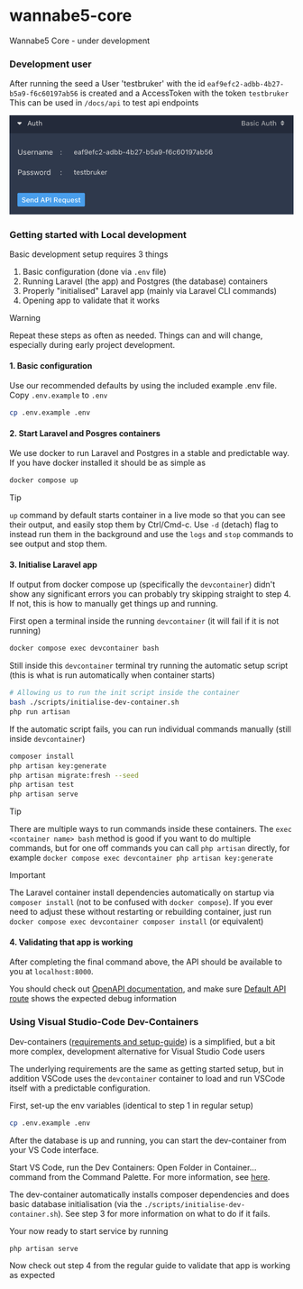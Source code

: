 # wannabe5-core

Wannabe5 Core - under development

### Development user

After running the seed a User 'testbruker' with the id `eaf9efc2-adbb-4b27-b5a9-f6c60197ab56` is created and a AccessToken with the token `testbruker`  
This can be used in `/docs/api` to test api endpoints

![testbruker in api docs](docs/images/testbruker.png)

### Getting started with Local development

Basic development setup requires 3 things
1. Basic configuration (done via `.env` file)
2. Running Laravel (the app) and Postgres (the database) containers
3. Properly "initialised" Laravel app (mainly via Laravel CLI commands)
4. Opening app to validate that it works

> [!WARNING]
> Repeat these steps as often as needed. Things can and will change, especially during early project development.

#### 1. Basic configuration

Use our recommended defaults by using the included example .env file. Copy `.env.example` to `.env`

```bash
cp .env.example .env
```

#### 2. Start Laravel and Posgres containers

We use docker to run Laravel and Postgres in a stable and predictable way. If you have docker installed it should be as simple as

```bash
docker compose up
```

> [!TIP]
> `up` command by default starts container in a live mode so that you can see their output, and easily stop them by Ctrl/Cmd-c. Use `-d` (detach) flag to instead run them in the background and use the `logs` and `stop` commands to see output and stop them.

#### 3. Initialise Laravel app

If output from docker compose up (specifically the `devcontainer`) didn't show any significant errors you can probably try skipping straight to step 4. If not, this is how to manually get things up and running.

First open a terminal inside the running `devcontainer` (it will fail if it is not running)
```bash
docker compose exec devcontainer bash
```

Still inside this `devcontainer` terminal try running the automatic setup script (this is what is run automatically when container starts)

```bash
# Allowing us to run the init script inside the container
bash ./scripts/initialise-dev-container.sh
php run artisan
```

If the automatic script fails, you can run individual commands manually (still inside `devcontainer`)

```bash
composer install
php artisan key:generate
php artisan migrate:fresh --seed
php artisan test
php artisan serve
```
> [!TIP]
> There are multiple ways to run commands inside these containers. The `exec <container name> bash` method is good if you want to do multiple commands, but for one off commands you can call `php artisan` directly, for example `docker compose exec devcontainer php artisan key:generate`

> [!IMPORTANT]
> The Laravel container install dependencies automatically on startup via `composer install` (not to be confused with `docker compose`). If you ever need to adjust these without restarting or rebuilding container, just run `docker compose exec devcontainer composer install` (or equivalent)

#### 4. Validating that app is working

After completing the final command above, the API should be available to you at `localhost:8000`.

You should check out [OpenAPI documentation](http://localhost:8000/docs/api), and make sure [Default API route](http://localhost:8000/api) shows the expected debug information

### Using Visual Studio-Code Dev-Containers

Dev-containers ([requirements and setup-guide](https://code.visualstudio.com/docs/devcontainers/containers#_installation)) is a simplified, but a bit more complex, development alternative for Visual Studio Code users

The underlying requirements are the same as getting started setup, but in addition VSCode uses the `devcontainer` container to load and run VSCode itself with a predictable configuration.

First, set-up the env variables (identical to step 1 in regular setup)

```bash
cp .env.example .env
```

After the database is up and running, you can start the dev-container from your VS Code interface.

Start VS Code, run the Dev Containers: Open Folder in Container... command from the Command Palette. For more information, see [here](https://code.visualstudio.com/docs/devcontainers/containers#_quick-start-open-an-existing-folder-in-a-container).

The dev-container automatically installs composer dependencies and does basic database initialisation (via the `./scripts/initialise-dev-container.sh`). See step 3 for more information on what to do if it fails.

Your now ready to start service by running
```bash
php artisan serve
```

Now check out step 4 from the regular guide to validate that app is working as expected
